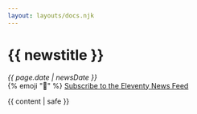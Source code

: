 ```yaml
---
layout: layouts/docs.njk
---
```

# {{ newstitle }}

<div class="lo lo-inline lo-separator-h" style="--lo-margin-h: 1.5em; --lo-margin-v: .5em">
  <div class="lo-c lo-nocontentwrap">
    <em>{{ page.date | newsDate }}</em>
  </div>
  <div class="lo-c lo-nocontentwrap">
    {% emoji "📢" %} <a href="/news/feed.xml">Subscribe to the Eleventy News Feed</a>
  </div>
</div>

{{ content | safe }}